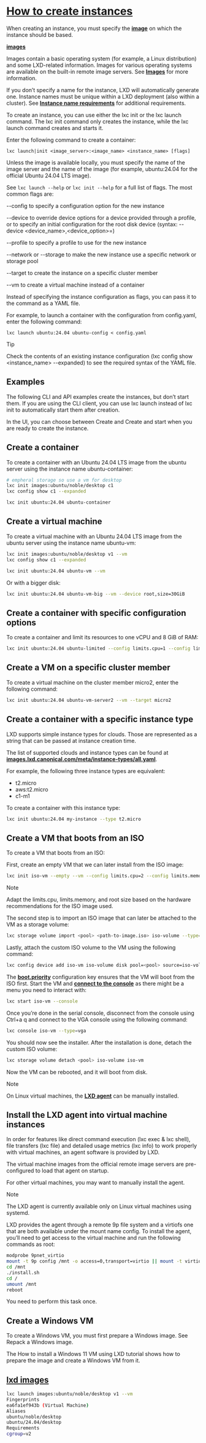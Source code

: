# **[How to create instances](https://documentation.ubuntu.com/lxd/latest/howto/instances_create/)**

When creating an instance, you must specify the **[image](https://documentation.ubuntu.com/lxd/latest/image-handling/#about-images)** on which the instance should be based.

**[images](https://images.lxd.canonical.com/)**

Images contain a basic operating system (for example, a Linux distribution) and some LXD-related information. Images for various operating systems are available on the built-in remote image servers. See **[Images](https://documentation.ubuntu.com/lxd/latest/images/#images)** for more information.

If you don’t specify a name for the instance, LXD will automatically generate one. Instance names must be unique within a LXD deployment (also within a cluster). See **[Instance name requirements](https://documentation.ubuntu.com/lxd/latest/reference/instance_properties/#instance-name-requirements)** for additional requirements.

To create an instance, you can use either the lxc init or the lxc launch command. The lxc init command only creates the instance, while the lxc launch command creates and starts it.

Enter the following command to create a container:

`lxc launch|init <image_server>:<image_name> <instance_name> [flags]`

Unless the image is available locally, you must specify the name of the image server and the name of the image (for example, ubuntu:24.04 for the official Ubuntu 24.04 LTS image).

See `lxc launch --help` or `lxc init --help` for a full list of flags. The most common flags are:

--config to specify a configuration option for the new instance

--device to override device options for a device provided through a profile, or to specify an initial configuration for the root disk device (syntax: --device <device_name>,<device_option>=<value>)

--profile to specify a profile to use for the new instance

--network or --storage to make the new instance use a specific network or storage pool

--target to create the instance on a specific cluster member

--vm to create a virtual machine instead of a container

Instead of specifying the instance configuration as flags, you can pass it to the command as a YAML file.

For example, to launch a container with the configuration from config.yaml, enter the following command:

`lxc launch ubuntu:24.04 ubuntu-config < config.yaml`

Tip

Check the contents of an existing instance configuration (lxc config show <instance_name> --expanded) to see the required syntax of the YAML file.

## Examples

The following CLI and API examples create the instances, but don’t start them. If you are using the CLI client, you can use lxc launch instead of lxc init to automatically start them after creation.

In the UI, you can choose between Create and Create and start when you are ready to create the instance.

## Create a container

To create a container with an Ubuntu 24.04 LTS image from the ubuntu server using the instance name ubuntu-container:

```bash
# empheral storage so use a vm for desktop
lxc init images:ubuntu/noble/desktop c1
lxc config show c1 --expanded

lxc init ubuntu:24.04 ubuntu-container
```

## Create a virtual machine

To create a virtual machine with an Ubuntu 24.04 LTS image from the ubuntu server using the instance name ubuntu-vm:

```bash
lxc init images:ubuntu/noble/desktop v1 --vm
lxc config show c1 --expanded

lxc init ubuntu:24.04 ubuntu-vm --vm
```

Or with a bigger disk:

```bash
lxc init ubuntu:24.04 ubuntu-vm-big --vm --device root,size=30GiB
```

## Create a container with specific configuration options

To create a container and limit its resources to one vCPU and 8 GiB of RAM:

```bash
lxc init ubuntu:24.04 ubuntu-limited --config limits.cpu=1 --config limits.memory=8GiB
```

## Create a VM on a specific cluster member

To create a virtual machine on the cluster member micro2, enter the following command:

```bash
lxc init ubuntu:24.04 ubuntu-vm-server2 --vm --target micro2
```

## Create a container with a specific instance type

LXD supports simple instance types for clouds. Those are represented as a string that can be passed at instance creation time.

The list of supported clouds and instance types can be found at **[images.lxd.canonical.com/meta/instance-types/all.yaml](https://images.lxd.canonical.com/meta/instance-types/all.yaml?_gl=1*blydvl*_gcl_au*MTcwMzEzOTMxMC4xNzUzMTIxNDg4*_ga*MTY2Njg1MzMxNS4xNzQ3NTE3NDk3*_ga_5LTL1CNEJM*czE3NTMzNzc1MDYkbzExJGcxJHQxNzUzMzc3NTM5JGoyNyRsMCRoMA..)**.

For example, the following three instance types are equivalent:

- t2.micro
- aws:t2.micro
- c1-m1

To create a container with this instance type:

```bash
lxc init ubuntu:24.04 my-instance --type t2.micro
```

## Create a VM that boots from an ISO

To create a VM that boots from an ISO:

First, create an empty VM that we can later install from the ISO image:

```bash
lxc init iso-vm --empty --vm --config limits.cpu=2 --config limits.memory=4GiB --device root,size=30GiB
```

Note

Adapt the limits.cpu, limits.memory, and root size based on the hardware recommendations for the ISO image used.

The second step is to import an ISO image that can later be attached to the VM as a storage volume:

```bash
lxc storage volume import <pool> <path-to-image.iso> iso-volume --type=iso
```

Lastly, attach the custom ISO volume to the VM using the following command:

```bash
lxc config device add iso-vm iso-volume disk pool=<pool> source=iso-volume boot.priority=10
```

The **[boot.priority](https://documentation.ubuntu.com/lxd/latest/reference/devices_disk/#device-disk-device-conf:boot.priority)** configuration key ensures that the VM will boot from the ISO first. Start the VM and **[connect to the console](https://documentation.ubuntu.com/lxd/latest/howto/instances_console/#instances-console)** as there might be a menu you need to interact with:

```bash
lxc start iso-vm --console
```

Once you’re done in the serial console, disconnect from the console using Ctrl+a q and connect to the VGA console using the following command:

```bash
lxc console iso-vm --type=vga
```

You should now see the installer. After the installation is done, detach the custom ISO volume:

```bash
lxc storage volume detach <pool> iso-volume iso-vm
```

Now the VM can be rebooted, and it will boot from disk.

Note

On Linux virtual machines, the **[LXD agent](https://documentation.ubuntu.com/lxd/latest/howto/instances_create/#lxd-agent-manual-install)** can be manually installed.

## Install the LXD agent into virtual machine instances

In order for features like direct command execution (lxc exec & lxc shell), file transfers (lxc file) and detailed usage metrics (lxc info) to work properly with virtual machines, an agent software is provided by LXD.

The virtual machine images from the official remote image servers are pre-configured to load that agent on startup.

For other virtual machines, you may want to manually install the agent.

Note

The LXD agent is currently available only on Linux virtual machines using systemd.

LXD provides the agent through a remote 9p file system and a virtiofs one that are both available under the mount name config. To install the agent, you’ll need to get access to the virtual machine and run the following commands as root:

```bash
modprobe 9pnet_virtio
mount -t 9p config /mnt -o access=0,transport=virtio || mount -t virtiofs config /mnt
cd /mnt
./install.sh
cd /
umount /mnt
reboot
```

You need to perform this task once.

## Create a Windows VM

To create a Windows VM, you must first prepare a Windows image. See Repack a Windows image.

The How to install a Windows 11 VM using LXD tutorial shows how to prepare the image and create a Windows VM from it.

## **[lxd images](https://images.lxd.canonical.com/)**

```bash
lxc launch images:ubuntu/noble/desktop v1 --vm
Fingerprints
ea6fa1ef943b (Virtual Machine)
Aliases
ubuntu/noble/desktop
ubuntu/24.04/desktop
Requirements
cgroup=v2
```
